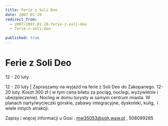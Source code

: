 ```yaml
---
title: Ferie z Soli Deo
date: 2007-01-20
redirect_from: 
  - 2007/2007.01.20-ferie-z-soli-deo
  - ferie-z-soli-deo

published: true
---
```




# Ferie z Soli Deo

<time>12 - 20 luty</time>

12 - 20 luty | 
Zapraszamy na wyjazd na ferie&nbsp;z Soli Deo do Zakopanego. 12-20 luty. Koszt 300 zł ( w tym cena biletu za pociąg, noclegi, wyżywienie i ubezpieczenie). Nocleg w domu turysty w samym centrum miasta. W planach narty/wycieczki górskie, zabawy integracyjne, dyskoteki, kulig,&nbsp; i wiele innych atrakcji.


Zapisy&nbsp;i więcej informacji u Gosi : mw35053@sgh.waw.pl , 508099285 


<!--CONTENT FROM OLD SERVER (jos before 2013): 12 - 20 luty | 
Zapraszamy na wyjazd na ferie&nbsp;z Soli Deo do Zakopanego. 12-20 luty. Koszt 300 zł ( w tym cena biletu za pociąg, noclegi, wyżywienie i ubezpieczenie). Nocleg w domu turysty w samym centrum miasta. W planach narty/wycieczki górskie, zabawy integracyjne, dyskoteki, kulig,&nbsp; i wiele innych atrakcji.


Zapisy&nbsp;i więcej informacji u Gosi : mw35053@sgh.waw.pl , 508099285 

-->

<!--{{json:{"created_date":"2007-01-20 12:42:11","publish_down":"0000-00-00 00:00:00","id":"448"}}}-->